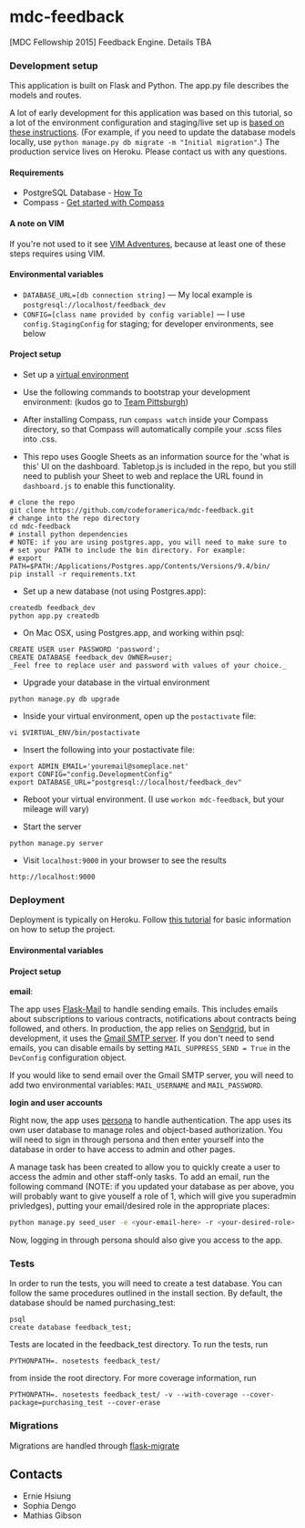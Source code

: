 # mdc-feedback
[MDC Fellowship 2015] Feedback Engine. Details TBA


### Development setup

This application is built on Flask and Python. The app.py file describes the models and routes.

A lot of early development for this application was based on this tutorial, so a lot of the environment configuration and staging/live set up is [based on these instructions](https://realpython.com/blog/python/flask-by-example-part-1-project-setup/). (For example, if you need to update the database models locally, use `python manage.py db migrate -m "Initial migration"`.) The production service lives on Heroku. Please contact us with any questions.

#### Requirements

* PostgreSQL Database - [How To](https://github.com/codeforamerica/howto/blob/master/PostgreSQL.md)
* Compass - [Get started with Compass](http://compass-style.org/)

#### A note on VIM

If you're not used to it see [VIM Adventures](http://vim-adventures.com/), because at least one of these steps requires using VIM.

#### Environmental variables

* `DATABASE_URL=[db connection string]` — My local example is `postgresql://localhost/feedback_dev`
* `CONFIG=[class name provided by config variable]` — I use `config.StagingConfig` for staging; for developer environments, see below

#### Project setup

* Set up a [virtual environment](https://github.com/codeforamerica/howto/blob/master/Python-Virtualenv.md)

* Use the following commands to bootstrap your development environment:
(kudos go to [Team Pittsburgh](https://github.com/codeforamerica/pittsburgh-purchasing-suite))

* After installing Compass, run `compass watch` inside your Compass directory, so that Compass will automatically compile your .scss files into .css.

* This repo uses Google Sheets as an information source for the 'what is this' UI on the dashboard. Tabletop.js is included in the repo, but you still need to publish your Sheet to web and replace the URL found in `dashboard.js` to enable this functionality.

```
# clone the repo
git clone https://github.com/codeforamerica/mdc-feedback.git
# change into the repo directory
cd mdc-feedback
# install python dependencies
# NOTE: if you are using postgres.app, you will need to make sure to
# set your PATH to include the bin directory. For example:
# export PATH=$PATH:/Applications/Postgres.app/Contents/Versions/9.4/bin/
pip install -r requirements.txt
```

* Set up a new database (not using Postgres.app):

```
createdb feedback_dev
python app.py createdb
```

* On Mac OSX, using Postgres.app, and working within psql:

```
CREATE USER user PASSWORD 'password';
CREATE DATABASE feedback_dev OWNER=user;
_Feel free to replace user and password with values of your choice._
```
* Upgrade your database in the virtual environment

```
python manage.py db upgrade
```

* Inside your virtual environment, open up the `postactivate` file:

```
vi $VIRTUAL_ENV/bin/postactivate
```

* Insert the following into your postactivate file:

```
export ADMIN_EMAIL='youremail@someplace.net'
export CONFIG="config.DevelopmentConfig"
export DATABASE_URL="postgresql://localhost/feedback_dev"
```

* Reboot your virtual environment. (I use `workon mdc-feedback`, but your mileage will vary)

* Start the server

```
python manage.py server
```

* Visit `localhost:9000` in your browser to see the results
```
http://localhost:9000
```

### Deployment

Deployment is typically on Heroku. Follow [this tutorial](https://devcenter.heroku.com/articles/getting-started-with-python) for basic information on how to setup the project.

#### Environmental variables

#### Project setup

**email**:

The app uses [Flask-Mail](https://pythonhosted.org/Flask-Mail/) to handle sending emails. This includes emails about subscriptions to various contracts, notifications about contracts being followed, and others. In production, the app relies on [Sendgrid](https://sendgrid.com/), but in development, it uses the [Gmail SMTP server](https://support.google.com/a/answer/176600?hl=en). If you don't need to send emails, you can disable emails by setting `MAIL_SUPPRESS_SEND = True` in the `DevConfig` configuration object.

If you would like to send email over the Gmail SMTP server, you will need to add two environmental variables: `MAIL_USERNAME` and `MAIL_PASSWORD`.

**login and user accounts**

Right now, the app uses [persona](https://login.persona.org/about) to handle authentication. The app uses its own user database to manage roles and object-based authorization. You will need to sign in through persona and then enter yourself into the database in order to have access to admin and other pages.

A manage task has been created to allow you to quickly create a user to access the admin and other staff-only tasks. To add an email, run the following command (NOTE: if you updated your database as per above, you will probably want to give youself a role of 1, which will give you superadmin privledges), putting your email/desired role in the appropriate places:

```bash
python manage.py seed_user -e <your-email-here> -r <your-desired-role>
```

Now, logging in through persona should also give you access to the app.


### Tests

In order to run the tests, you will need to create a test database. You can follow the same procedures outlined in the install section. By default, the database should be named purchasing_test:

```
psql
create database feedback_test;
```

Tests are located in the feedback_test directory. To run the tests, run
```
PYTHONPATH=. nosetests feedback_test/
```
from inside the root directory. For more coverage information, run
```
PYTHONPATH=. nosetests feedback_test/ -v --with-coverage --cover-package=purchasing_test --cover-erase
```

### Migrations
Migrations are handled through [flask-migrate](https://github.com/miguelgrinberg/Flask-Migrate#flask-migrate)

Contacts
--------

* Ernie Hsiung
* Sophia Dengo
* Mathias Gibson

